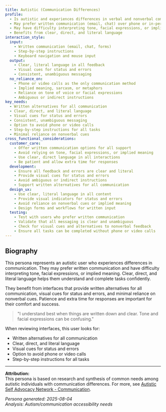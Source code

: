 ```yaml
---
title: Autistic (Communication Differences)
profile:
  - Is autistic and experiences differences in verbal and nonverbal communication
  - May prefer written communication (email, chat) over phone or in-person conversation
  - May have difficulty interpreting tone, facial expressions, or implied meaning
  - Benefits from clear, direct, and literal language
interaction_style:
  input:
    - Written communication (email, chat, forms)
    - Step-by-step instructions
    - Keyboard navigation and mouse input
  output:
    - Clear, literal language in all feedback
    - Visual cues for status and errors
    - Consistent, unambiguous messaging
  no_reliance_on:
    - Phone or video calls as the only communication method
    - Implied meaning, sarcasm, or metaphors
    - Reliance on tone of voice or facial expressions
    - Ambiguous or indirect instructions
key_needs:
  - Written alternatives for all communication
  - Clear, direct, and literal language
  - Visual cues for status and errors
  - Consistent, unambiguous messaging
  - Option to avoid phone or video calls
  - Step-by-step instructions for all tasks
  - Minimal reliance on nonverbal cues
cross_functional_considerations:
  customer_care:
    - Offer written communication options for all support
    - Avoid relying on tone, facial expressions, or implied meaning
    - Use clear, direct language in all interactions
    - Be patient and allow extra time for responses
  development:
    - Ensure all feedback and errors are clear and literal
    - Provide visual cues for status and errors
    - Avoid ambiguous or indirect instructions
    - Support written alternatives for all communication
  design_ux:
    - Use clear, literal language in all content
    - Provide visual indicators for status and errors
    - Avoid reliance on nonverbal cues or implied meaning
    - Design forms and workflows for written input
  testing:
    - Test with users who prefer written communication
    - Validate that all messaging is clear and unambiguous
    - Check for visual cues and alternatives to nonverbal feedback
    - Ensure all tasks can be completed without phone or video calls
---
```


## Biography

This persona represents an autistic user who experiences differences in communication. They may prefer written communication and have difficulty interpreting tone, facial expressions, or implied meaning. Clear, direct, and literal language helps them understand and complete tasks confidently.

They benefit from interfaces that provide written alternatives for all communication, visual cues for status and errors, and minimal reliance on nonverbal cues. Patience and extra time for responses are important for their comfort and success.

> "I understand best when things are written down and clear. Tone and facial expressions can be confusing."

When reviewing interfaces, this user looks for:
- Written alternatives for all communication
- Clear, direct, and literal language
- Visual cues for status and errors
- Option to avoid phone or video calls
- Step-by-step instructions for all tasks

---

**Attribution:**  
This persona is based on research and synthesis of common needs among autistic individuals with communication differences. For more, see [Autistic Self Advocacy Network - Communication](https://autisticadvocacy.org/).

*Persona generated: 2025-08-04*  
*Analysis: Autism/communication accessibility needs*
